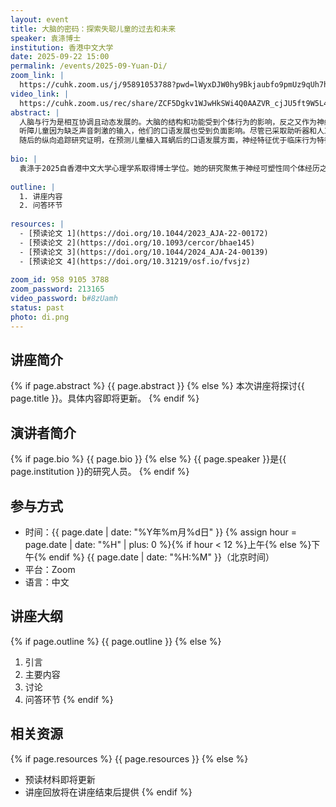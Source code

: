 ```yaml
---
layout: event
title: 大脑的密码：探索失聪儿童的过去和未来
speaker: 袁涤博士
institution: 香港中文大学
date: 2025-09-22 15:00
permalink: /events/2025-09-Yuan-Di/
zoom_link: |
  https://cuhk.zoom.us/j/95891053788?pwd=lWyxDJW0hy9Bkjaubfo9pmUz9qUh7h.1
video_link: |
  https://cuhk.zoom.us/rec/share/ZCF5Dgkv1WJwHkSWi4Q0AAZVR_cjJU5ft9W5L4YXnRNtHZGEd2yhETPfhF_frzFz.0VJ5yii28LyEVPAe
abstract: |
  人脑与行为是相互协调且动态发展的。大脑的结构和功能受到个体行为的影响，反之又作为神经基础支持个体的行为发展。大脑与行为之间的这种关系表现在所有年龄层以及语言、情感和认知等各个领域。儿童的大脑具有高度的可塑性，他们的经历对大脑发育产生显著的影响，进而又支持他们的行为成长。这种可塑性对儿童发展是一把双刃剑——充足的环境支持可加速儿童的发展步伐，而缺乏支持则可能导致儿童的发展迟缓，甚至呈现出永久性的损害。  
  听障儿童因为缺乏声音刺激的输入，他们的口语发展也受到负面影响。尽管已采取助听器和人工耳蜗植入等干预措施，许多听障儿童仍然在语言发展上出现迟缓，且在预后效果上表现出巨大的个体差异。本系列研究从神经基础出发，深入探讨重度及极重度听障儿童的听觉与口语发展，旨在探索早期听力经验如何影响听障儿童的皮层结构，以及大脑如何支持后续的口语发展。两项横断面研究的结果显示，听觉输入的质与量在保护听障儿童初级听觉皮层方面扮演了关键的角色。此外，残存听力可调节助听器干预对听觉皮层的影响。基于以上结果，听力经验可以塑造大脑结构，脑部解剖结构或许可以作为各种因素调节的总和，从而成为预测人工耳蜗植入术后结果的客观特征。  
  随后的纵向追踪研究证明，在预测儿童植入耳蜗后的口语发展方面，神经特征优于临床行为特征。支持口语发展的大脑区域在预测口语能力从短期到长期的变化中，显示出由低级到高级，由单一模态到多模态的动态神经基础。通过了解大脑的可塑性在连接听障儿童过往经验与未来发展中的角色，将可绘制个体的发展轨迹，并提供个性化的治疗方案，从而提高听障儿童的生活质量。
  
bio: |
  袁涤于2025自香港中文大学心理学系取得博士学位。她的研究聚焦于神经可塑性同个体经历之间的内在关联。她结合行为学与神经影像技术，从单脑与多脑这两个视角探究健康人群与患病群体（如听力障碍儿童）在语言交流与社交互动过程中的神经机制。其研究成果发表于Human Brain Mapping, Cerebral Cortex, Brain and Language, American Journal of Audiology等期刊。
  
outline: |
  1. 讲座内容
  2. 问答环节
  
resources: |
  - [预读论文 1](https://doi.org/10.1044/2023_AJA-22-00172)
  - [预读论文 2](https://doi.org/10.1093/cercor/bhae145)
  - [预读论文 3](https://doi.org/10.1044/2024_AJA-24-00139)
  - [预读论文 4](https://doi.org/10.31219/osf.io/fvsjz)
  
zoom_id: 958 9105 3788
zoom_password: 213165
video_password: b#8zUamh
status: past
photo: di.png
---
```


## 讲座简介

{% if page.abstract %}
{{ page.abstract }}
{% else %}
本次讲座将探讨{{ page.title }}。具体内容即将更新。
{% endif %}

## 演讲者简介

{% if page.bio %}
{{ page.bio }}
{% else %}
{{ page.speaker }}是{{ page.institution }}的研究人员。
{% endif %}

## 参与方式

- 时间：{{ page.date | date: "%Y年%m月%d日" }} {% assign hour = page.date | date: "%H" | plus: 0 %}{% if hour < 12 %}上午{% else %}下午{% endif %} {{ page.date | date: "%H:%M" }}（北京时间）
- 平台：Zoom
- 语言：中文

## 讲座大纲

{% if page.outline %}
{{ page.outline }}
{% else %}
1. 引言
2. 主要内容
3. 讨论
4. 问答环节
{% endif %}

## 相关资源

{% if page.resources %}
{{ page.resources }}
{% else %}
- 预读材料即将更新
- 讲座回放将在讲座结束后提供
{% endif %}
